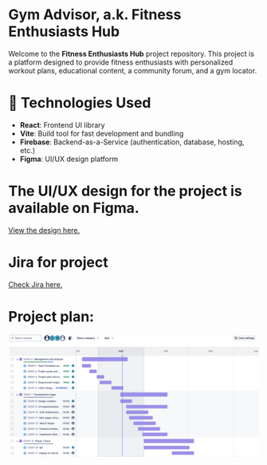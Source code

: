# Gym Advisor, a.k. Fitness Enthusiasts Hub

Welcome to the **Fitness Enthusiasts Hub** project repository. This project is a platform designed to provide fitness enthusiasts with personalized workout plans, educational content, a community forum, and a gym locator.

# 🚀 Technologies Used
- **React**: Frontend UI library
- **Vite**: Build tool for fast development and bundling
- **Firebase**: Backend-as-a-Service (authentication, database, hosting, etc.)
- **Figma**: UI/UX design platform

# The UI/UX design for the project is available on Figma. 
[View the design here.](https://www.figma.com/design/BHheFkou7NWjxk3PR44bG6/OOAP?node-id=0-1)

# Jira for project
[Check Jira here.](https://ooap.atlassian.net/jira/software/projects/OOAP/boards/1)

# Project plan:

<img src="https://github.com/R0mAn31/gym-advisor/blob/main/documentation/Screenshot%202025-03-17%20at%2017.05.29.png" width="860" />
